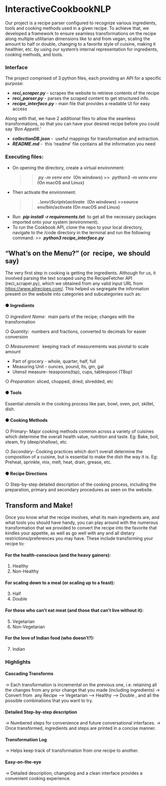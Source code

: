 # InteractiveCookbookNLP

Our project is a recipe parser configured to recognize various ingredients, tools and
cooking methods used in a given recipe. To achieve that, we developed a framework to
ensure seamless transformations on the recipe along multiple utilitarian dimensions like
to and from vegan, scaling the amount to half or double, changing to a favorite style of
cuisine, making it healthier, etc. by using our system’s internal representation for
ingredients, cooking methods, and tools.

### Interface

The project comprised of 3 python files, each providing an API for a specific purpose:
*   **_reci_scraper.py_** - scrapes the website to retrieve contents of the recipe
*   **_reci_parser.py_** - parses the scraped content to get structured info.
*   **_recipe_interface.py_** ​- main file that provides a readable UI for easy access

Along with that, we have 2 additional files to allow the seamless transformations, so that
you can have your desired recipe before you could say​ _‘Bon Appetit.’_
*   **_collectionDB.json_** - ​ useful mappings for transformation and extraction.
*   **_README.md_** - ​  this ‘readme’ file contains all the information you need

### Executing files:

- On opening the directory, create a virtual environment:
    >>​ **_py -m venv env_** ​ **(On windows)**
    **>>** ​ **_python3 -m venv env_** ​ **(On macOS and Linux)**
- Then activate the environment:
    >>​ **_.\env\Scripts\activate_** ​ **(On windows)**
    **>>source env/bin/activate (On macOS and Linux)**
- Run ​ **_pip install -r requirements.txt_** ​ ​to get all the necessary packages imported
    onto your system (environment).
- To run the Cookbook API, clone the repo to your local directory, navigate to the
    /code directory in the terminal and run the following command:
       _>>_ ​ **_python3 recipe_interface.py_**


## “What’s on the Menu?” (or ​ recipe, ​ we should say)

The very first step in cooking is getting the ingredients. Although for us, it involved
parsing the text scraped using the RecipeFetcher API (reci_scraper.py), which we
obtained from any valid input URL from ​https://www.allrecipes.com/​.
This helped us segregate the information present on the website into categories and
subcategories such as:
#### ● Ingredients

○ _Ingredient Name:_ ​ main parts of the recipe; changes with the transformation

○ _Quantity:_ ​ numbers and fractions, converted to decimals for easier conversion

○ _Measurement:_ ​ ​keeping track of measurements was pivotal to scale amount
 * Part of grocery - whole, quarter, half, full
 * Measuring Unit - ounces, pound, lts, gm, gal
 * Utensil measure- teaspoons(tsp), cups, tablespoon (TBsp)

○ _Preparation:_ sliced, chopped, dried, shredded, etc

#### ● Tools
Essential utensils in the cooking process like pan, bowl, oven, pot, skillet, dish.

#### ● Cooking Methods

○ Primary- Major cooking methods common across a variety of cuisines
which determine the overall health value, nutrition and taste.
    Eg: Bake, boil, steam, fry (deep/shallow), etc.

○ *Secondary-* Cooking practices which don't overall determine the composition
of a cuisine, but is essential to make the dish the way it is.
    Eg: Preheat, sprinkle, mix, melt, heat, drain, grease, etc.

#### ● Recipe Directions
○ Step-by-step detailed description of the cooking process, including the
preparation, primary and secondary procedures as seen on the website.

## Transform and Make!

Once you know what the recipe involves, what its main ingredients are, and what tools
you should have handy, you can play around with the numerous transformation that we
provided to convert the recipe into the favorite that kindles your appetite, as well as go
well with any and all dietary restrictions/preferences you may have. These include
transforming your recipe to:


#### For the health-conscious (and the heavy gainers):

1. Healthy
2. Non-Healthy

#### For scaling down to a meal (or scaling up to a feast):

3. Half
4. Double

#### For those who can’t eat meat (and those that can’t live without it):

5. Vegetarian
6. Non-Vegetarian

#### For the love of Indian food (who doesn’t?):

7. Indian


### Highlights

#### Cascading Transforms
  -> Each transformation is incremental on the previous one, i.e. retaining all
the changes from any prior change that you made (including ingredients)
  -> Convert from ​ any Recipe --> Vegetarian --> Healthy --> Double ​, and all
the possible combinations that you want to try.

#### Detailed Step-by-step description
  -> Numbered steps for convenience and future conversational interfaces.
  -> Once transformed, ingredients and steps are printed in a concise manner.

#### Transformation Log
  -> Helps keep track of transformation from one recipe to another.

#### Easy-on-the-eye
  -> Detailed description, changelog and a clean interface provides a
convenient cooking experience.
